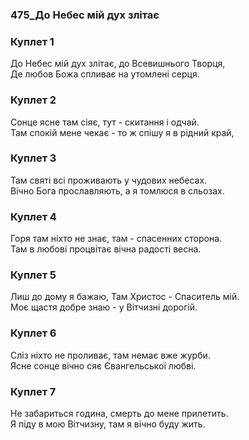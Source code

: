 ### 475_До Небес мій дух злітає
### Куплет 1
До Небес мій дух злітає, до Всевишнього Творця, <br/>Де любов Божа спливає на утомлені серця.
### Куплет 2
Сонце ясне там сіяє, тут - скитання і одчай.<br/>Там спокій мене чекає - то ж спішу я в рідний край,
### Куплет 3
Там святі всі проживають у чудових небесах. <br/>Вічно Бога прославляють, а я томлюся в сльозах.
### Куплет 4
Горя там ніхто не знає, там - спасенних сторона. <br/>Там в любові процвітає вічна радості весна.
### Куплет 5
Лиш до дому я бажаю, Там Христос - Спаситель мій. <br/>Моє щастя добре знаю - у Вітчизні дорогій.
### Куплет 6
Сліз ніхто не проливає, там немає вже журби. <br/>Ясне сонце вічно сяє Євангельської любві.
### Куплет 7
Не забариться година, смерть до мене прилетить. <br/>Я піду в мою Вітчизну, там я вічно буду жить.
